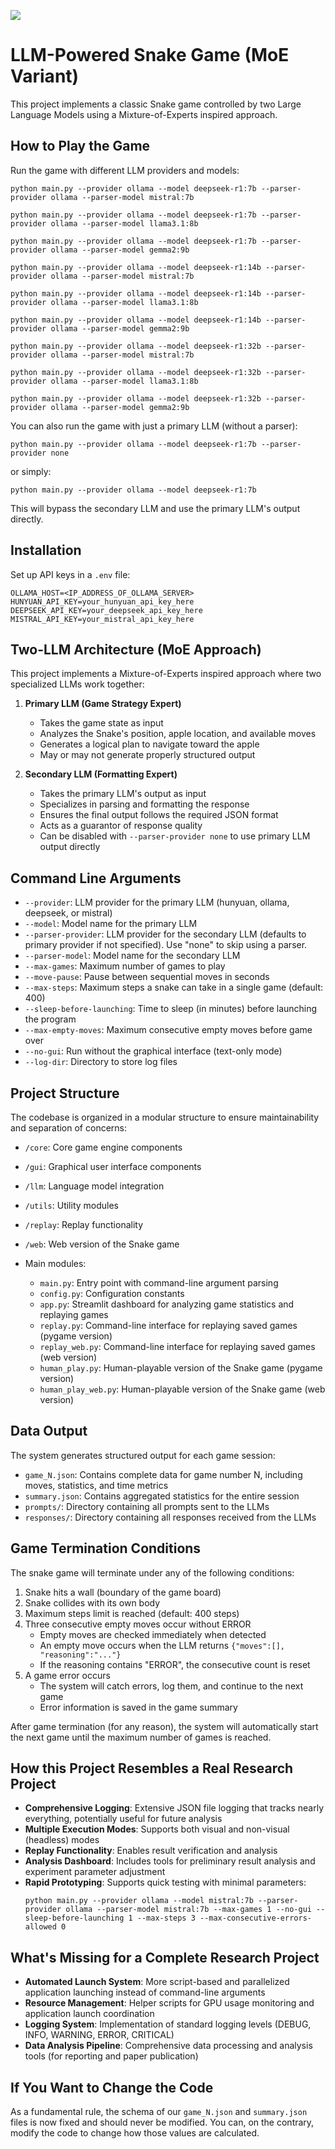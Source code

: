 ![](./img/a.jpg)

# LLM-Powered Snake Game (MoE Variant)

This project implements a classic Snake game controlled by two Large Language Models using a Mixture-of-Experts inspired approach.

## How to Play the Game

Run the game with different LLM providers and models:

```
python main.py --provider ollama --model deepseek-r1:7b --parser-provider ollama --parser-model mistral:7b

python main.py --provider ollama --model deepseek-r1:7b --parser-provider ollama --parser-model llama3.1:8b

python main.py --provider ollama --model deepseek-r1:7b --parser-provider ollama --parser-model gemma2:9b

python main.py --provider ollama --model deepseek-r1:14b --parser-provider ollama --parser-model mistral:7b

python main.py --provider ollama --model deepseek-r1:14b --parser-provider ollama --parser-model llama3.1:8b

python main.py --provider ollama --model deepseek-r1:14b --parser-provider ollama --parser-model gemma2:9b

python main.py --provider ollama --model deepseek-r1:32b --parser-provider ollama --parser-model mistral:7b

python main.py --provider ollama --model deepseek-r1:32b --parser-provider ollama --parser-model llama3.1:8b

python main.py --provider ollama --model deepseek-r1:32b --parser-provider ollama --parser-model gemma2:9b
```

You can also run the game with just a primary LLM (without a parser):

```
python main.py --provider ollama --model deepseek-r1:7b --parser-provider none
```

or simply:

```
python main.py --provider ollama --model deepseek-r1:7b
```

This will bypass the secondary LLM and use the primary LLM's output directly.

## Installation

Set up API keys in a `.env` file:

```
OLLAMA_HOST=<IP_ADDRESS_OF_OLLAMA_SERVER>
HUNYUAN_API_KEY=your_hunyuan_api_key_here
DEEPSEEK_API_KEY=your_deepseek_api_key_here
MISTRAL_API_KEY=your_mistral_api_key_here
```

## Two-LLM Architecture (MoE Approach)

This project implements a Mixture-of-Experts inspired approach where two specialized LLMs work together:

1. **Primary LLM (Game Strategy Expert)**
   - Takes the game state as input
   - Analyzes the Snake's position, apple location, and available moves
   - Generates a logical plan to navigate toward the apple
   - May or may not generate properly structured output

2. **Secondary LLM (Formatting Expert)**
   - Takes the primary LLM's output as input
   - Specializes in parsing and formatting the response
   - Ensures the final output follows the required JSON format
   - Acts as a guarantor of response quality
   - Can be disabled with `--parser-provider none` to use primary LLM output directly

## Command Line Arguments

- `--provider`: LLM provider for the primary LLM (hunyuan, ollama, deepseek, or mistral)
- `--model`: Model name for the primary LLM
- `--parser-provider`: LLM provider for the secondary LLM (defaults to primary provider if not specified). Use "none" to skip using a parser.
- `--parser-model`: Model name for the secondary LLM
- `--max-games`: Maximum number of games to play
- `--move-pause`: Pause between sequential moves in seconds
- `--max-steps`: Maximum steps a snake can take in a single game (default: 400)
- `--sleep-before-launching`: Time to sleep (in minutes) before launching the program
- `--max-empty-moves`: Maximum consecutive empty moves before game over
- `--no-gui`: Run without the graphical interface (text-only mode)
- `--log-dir`: Directory to store log files

## Project Structure

The codebase is organized in a modular structure to ensure maintainability and separation of concerns:

- `/core`: Core game engine components
- `/gui`: Graphical user interface components
- `/llm`: Language model integration  
- `/utils`: Utility modules  
- `/replay`: Replay functionality
- `/web`: Web version of the Snake game
  
- Main modules:
  - `main.py`: Entry point with command-line argument parsing
  - `config.py`: Configuration constants
  - `app.py`: Streamlit dashboard for analyzing game statistics and replaying games
  - `replay.py`: Command-line interface for replaying saved games (pygame version)
  - `replay_web.py`: Command-line interface for replaying saved games (web version)
  - `human_play.py`: Human-playable version of the Snake game (pygame version)
  - `human_play_web.py`: Human-playable version of the Snake game (web version)

## Data Output

The system generates structured output for each game session:

- `game_N.json`: Contains complete data for game number N, including moves, statistics, and time metrics
- `summary.json`: Contains aggregated statistics for the entire session
- `prompts/`: Directory containing all prompts sent to the LLMs
- `responses/`: Directory containing all responses received from the LLMs

## Game Termination Conditions

The snake game will terminate under any of the following conditions:
1. Snake hits a wall (boundary of the game board)
2. Snake collides with its own body
3. Maximum steps limit is reached (default: 400 steps)
4. Three consecutive empty moves occur without ERROR
   - Empty moves are checked immediately when detected
   - An empty move occurs when the LLM returns `{"moves":[], "reasoning":"..."}`
   - If the reasoning contains "ERROR", the consecutive count is reset
5. A game error occurs
   - The system will catch errors, log them, and continue to the next game
   - Error information is saved in the game summary

After game termination (for any reason), the system will automatically start the next game until the maximum number of games is reached.

## How this Project Resembles a Real Research Project

- **Comprehensive Logging**: Extensive JSON file logging that tracks nearly everything, potentially useful for future analysis
- **Multiple Execution Modes**: Supports both visual and non-visual (headless) modes
- **Replay Functionality**: Enables result verification and analysis
- **Analysis Dashboard**: Includes tools for preliminary result analysis and experiment parameter adjustment
- **Rapid Prototyping**: Supports quick testing with minimal parameters:
  ```
  python main.py --provider ollama --model mistral:7b --parser-provider ollama --parser-model mistral:7b --max-games 1 --no-gui --sleep-before-launching 1 --max-steps 3 --max-consecutive-errors-allowed 0
  ```

## What's Missing for a Complete Research Project

- **Automated Launch System**: More script-based and parallelized application launching instead of command-line arguments
- **Resource Management**: Helper scripts for GPU usage monitoring and application launch coordination
- **Logging System**: Implementation of standard logging levels (DEBUG, INFO, WARNING, ERROR, CRITICAL)
- **Data Analysis Pipeline**: Comprehensive data processing and analysis tools (for reporting and paper publication)

## If You Want to Change the Code

As a fundamental rule, the schema of our `game_N.json` and `summary.json` files is now fixed and should never be modified. You can, on the contrary, modify the code to change how those values are calculated.








